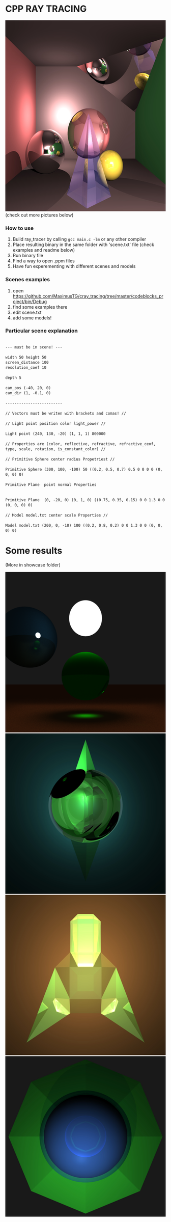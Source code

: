 # CPP RAY TRACING
<img src="https://github.com/KingCakeTheFruity/cray_tracing/blob/master/showcase/showcase.jpg" alt="alt text" width="600" height="600">
(check out more pictures below)

### How to use
1. Build ray_tracer by calling ```gcc main.c -lm``` or any other compiler
2. Place resulting binary in the same folder with 'scene.txt' file (check examples and readme below)
3. Run binary file
4. Find a way to open .ppm files
5. Have fun experementing with different scenes and models

### Scenes examples
1. open https://github.com/MaximusTG/cray_tracing/tree/master/codeblocks_project/bin/Debug
2. find some examples there
3. edit scene.txt
4. add some models!

### Particular scene explanation
```

--- must be in scene! ---

width 50 height 50
screen_distance 100
resolution_coef 10

depth 5

cam_pos (-40, 20, 0)
cam_dir (1, -0.1, 0)

-------------------------

// Vectors must be writen with brackets and comas! //

// Light point position color light_power //

Light point (240, 130, -20) (1, 1, 1) 800000

// Properties are (color, reflective, refractive, refractive_ceof, type, scale, rotation, is_constant_color) //

// Primitive Sphere center radius Propetriest //

Primitive Sphere (300, 100, -100) 50 ((0.2, 0.5, 0.7) 0.5 0 0 0 0 (0, 0, 0) 0)

Primitive Plane  point normal Properties


Primitive Plane  (0, -20, 0) (0, 1, 0) ((0.75, 0.35, 0.15) 0 0 1.3 0 0 (0, 0, 0) 0)

// Model model.txt center scale Properties //

Model model.txt (200, 0, -10) 100 ((0.2, 0.8, 0.2) 0 0 1.3 0 0 (0, 0, 0) 0)
```
# Some results
(More in showcase folder)

![lens](https://github.com/KingCakeTheFruity/cray_tracing/blob/master/showcase/green_lens.png)
![cry1](https://github.com/KingCakeTheFruity/cray_tracing/blob/master/showcase/crystal_1.jpg)
![ship](https://github.com/KingCakeTheFruity/cray_tracing/blob/master/showcase/ship.jpg)
![ufo](https://github.com/KingCakeTheFruity/cray_tracing/blob/master/showcase/ufo.jpg)
